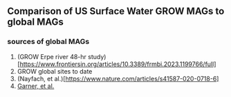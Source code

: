 ## Comparison of US Surface Water GROW MAGs to global MAGs
### sources of global MAGs
1. (GROW Erpe river 48-hr study) [https://www.frontiersin.org/articles/10.3389/frmbi.2023.1199766/full]
2. GROW global sites to date
3. (Nayfach, et al.)[https://www.nature.com/articles/s41587-020-0718-6]
4. [Garner, et al.](https://www.nature.com/articles/s41564-023-01435-6)

